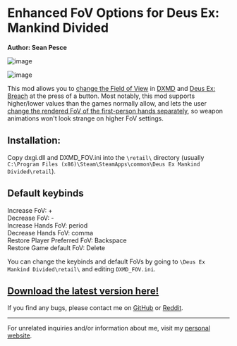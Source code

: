 # Enhanced FoV Options for Deus Ex: Mankind Divided  
**Author: Sean Pesce**  
  
![image](https://thumbs.gfycat.com/FavorableThoseEagle-size_restricted.gif)  

![image](https://thumbs.gfycat.com/EqualDeliriousGyrfalcon-size_restricted.gif)

This mod allows you to [change the Field of View](https://www.youtube.com/watch?v=qWjd7HO216A) in [DXMD](http://store.steampowered.com/app/337000) and [Deus Ex: Breach](http://store.steampowered.com/app/555450) at the press of a button. Most notably, this mod supports higher/lower values than the games normally allow, and lets the user [change the rendered FoV of the first-person hands separately](https://gfycat.com/EqualDeliriousGyrfalcon), so weapon animations won't look strange on higher FoV settings.  

## Installation:  
Copy dxgi.dll and DXMD_FOV.ini into the `\retail\` directory (usually `C:\Program Files (x86)\Steam\SteamApps\common\Deus Ex Mankind Divided\retail`).  


## Default keybinds  
Increase FoV: +  
Decrease FoV: -  
Increase Hands FoV: period  
Decrease Hands FoV: comma  
Restore Player Preferred FoV: Backspace  
Restore Game default FoV: Delete  
  
You can change the keybinds and default FoVs by going to `\Deus Ex Mankind Divided\retail\` and editing `DXMD_FOV.ini`.  

## **[Download the latest version here!](https://github.com/SeanPesce/DXMD-FoV-Changer/releases)**  


If you find any bugs, please contact me on [GitHub](https://github.com/SeanPesce/DXMD-FoV-Changer/issues/new) or [Reddit](https://www.reddit.com/u/SeanPesce).  

---------------------------------------------

For unrelated inquiries and/or information about me, visit my [personal website](https://SeanPesce.github.io).  

